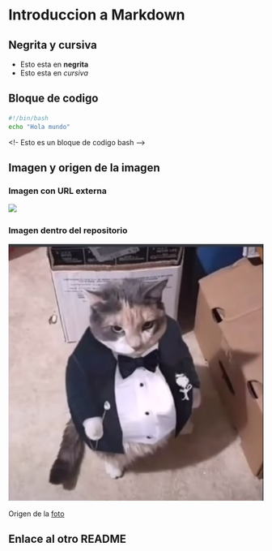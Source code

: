 # Introduccion a Markdown

## Negrita y cursiva

* Esto esta en **negrita** 
* Esto esta en *cursiva*

## Bloque de codigo

```bash
#!/bin/bash
echo "Hola mundo"
```
<!- Esto es un bloque de codigo bash -->

## Imagen y origen de la imagen

### Imagen con URL externa

![](https://encrypted-tbn0.gstatic.com/images?q=tbn:ANd9GcSsyxD3bl9pQT17gNBC4vgORAKYLeBbTT-oIrBZY-29pf5Tg6V0kc3jxD6N_jg8slRWhTw&usqp=CAU)

### Imagen dentro del repositorio
![](image/gato_empresario.png)

Origen de la [foto](https://www.reddit.com/r/DylanteroYT/comments/ni9o2l/corte_empresario/)

## Enlace al otro README

